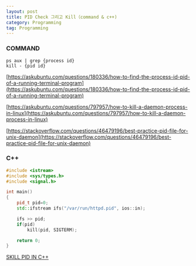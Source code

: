 ```yaml
---
layout: post
title: PID Check 그리고 Kill（command & c++)
category: Programming
tag: Programming
---
```



### COMMAND

```
ps aux | grep {process id}
kill - {pid id}
```

[https://askubuntu.com/questions/180336/how-to-find-the-process-id-pid-of-a-running-terminal-program](https://askubuntu.com/questions/180336/how-to-find-the-process-id-pid-of-a-running-terminal-program)

[https://askubuntu.com/questions/797957/how-to-kill-a-daemon-process-in-linux](https://askubuntu.com/questions/797957/how-to-kill-a-daemon-process-in-linux)

[https://stackoverflow.com/questions/46479196/best-practice-pid-file-for-unix-daemon](https://stackoverflow.com/questions/46479196/best-practice-pid-file-for-unix-daemon)


### C++

```c++
#include <istream>
#include <sys/types.h>
#include <signal.h>

int main()
{
    pid_t pid=0;
    std::ifstream ifs("/var/run/httpd.pid", ios::in);

    ifs >> pid;
    if(pid)
        kill(pid, SIGTERM);

    return 0;
}
```

[SKILL PID IN C++](https://www.linuxquestions.org/questions/programming-9/killing-a-pid-in-c-94819/)
